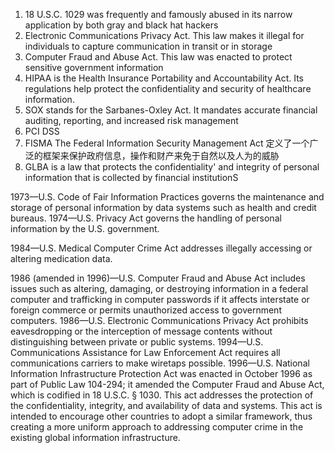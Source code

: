 1.  18 U.S.C. 1029 was frequently and famously abused in its narrow application by both gray and black hat hackers
2.  Electronic Communications Privacy Act. This law makes it illegal for individuals to capture communication in transit or in storage
3.  Computer Fraud and Abuse Act. This law was enacted to protect sensitive government information
4.  HIPAA is the Health Insurance Portability and Accountability Act. Its regulations help protect the confidentiality and security of healthcare information.
5.  SOX stands for the Sarbanes-Oxley Act. It mandates accurate financial auditing, reporting, and increased risk management
6.  PCI DSS
7.  FISMA The Federal Information Security Management Act   定义了一个广泛的框架来保护政府信息，操作和财产来免于自然以及人为的威胁
8.  GLBA is a law that protects the confidentiality' and integrity of personal information that is collected by financial institutionS





1973—U.S. Code of Fair Information Practices governs the maintenance and storage of personal information by data systems such as health and credit bureaus.
1974—U.S. Privacy Act governs the handling of personal information by the U.S. government.

1984—U.S. Medical Computer Crime Act addresses illegally accessing or altering medication data.

1986 (amended in 1996)—U.S. Computer Fraud and Abuse Act includes issues such as altering, damaging, or destroying information in a federal computer and trafficking in computer passwords if it affects interstate or foreign commerce or permits unauthorized access to government computers.
1986—U.S. Electronic Communications Privacy Act prohibits eavesdropping or the interception of message contents without distinguishing between private or public systems.
1994—U.S. Communications Assistance for Law Enforcement Act requires all communications carriers to make wiretaps possible.
1996—U.S. National Information Infrastructure Protection Act was enacted in October 1996 as part of Public Law 104-294; it amended the Computer Fraud and Abuse Act, which is codified in 18 U.S.C. § 1030. This act addresses the protection of the confidentiality, integrity, and availability of data and systems. This act is intended to encourage other countries to adopt a similar framework, thus creating a more uniform approach to addressing computer crime in the existing global information infrastructure.
 